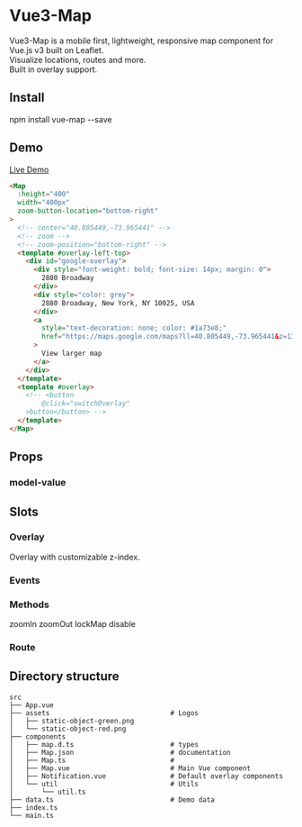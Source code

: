 # Vue3-Map

Vue3-Map is a mobile first, lightweight, responsive map component for Vue.js v3 built on Leaflet.  
Visualize locations, routes and more.  
Built in overlay support.

## Install

npm install vue-map --save

## Demo

[Live Demo](https://google.com)

``` html
<Map
  :height="400"
  width="400px"
  zoom-button-location="bottom-right"
>
  <!-- center="40.805449,-73.965441" -->
  <!-- zoom -->
  <!-- zoom-position="bottom-right" -->
  <template #overlay-left-top>
    <div id="google-overlay">
      <div style="font-weight: bold; font-size: 14px; margin: 0">
        2880 Broadway
      </div>
      <div style="color: grey">
        2880 Broadway, New York, NY 10025, USA
      </div>
      <a
        style="text-decoration: none; color: #1a73e8;"
        href="https://maps.google.com/maps?ll=40.805449,-73.965441&z=13&t=m&hl=en-US&gl=US&mapclient=embed&q=2880%20Broadway%20New%20York%2C%20NY%2010025%20USA"
      >
        View larger map
      </a>
    </div>
  </template> 
  <template #overlay>
    <!-- <button
        @click="switchOverlay"
    >button</button> -->
  </template>
</Map>
```

## Props

### model-value

## Slots

### Overlay

Overlay with customizable z-index.

### Events

### Methods

zoomIn
zoomOut
lockMap
disable

### <location>

### Route <route :from="" :to="">

## Directory structure

```
src   
├── App.vue  
├── assets                              # Logos   
│   ├── static-object-green.png            
│   └── static-object-red.png   
├── components  
│   ├── map.d.ts                        # types  
│   ├── Map.json                        # documentation   
│   ├── Map.ts                          #    
│   ├── Map.vue                         # Main Vue component   
│   ├── Notification.vue                # Default overlay components   
│   └── util                            # Utils   
│       └── util.ts  
├── data.ts                             # Demo data  
├── index.ts  
└── main.ts  
```

<!--
TODO
  .github workflow
  update readme
  make overlay a single object rather than 4
-->